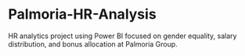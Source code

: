 # Palmoria-HR-Analysis
HR analytics project using Power BI focused on gender equality, salary distribution, and bonus allocation at Palmoria Group.
